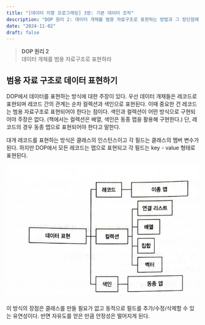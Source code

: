 ```yaml
---
title: "[데이터 지향 프로그래밍] 3장: 기본 데이터 조작"
description: "DOP 원리 2: 데이터 개체를 범용 자료구조로 표현하는 방법과 그 장단점에 대해 알아봅니다."
date: "2024-11-02"
draft: false
---
```


> **DOP 원리 2**  
> 데이터 개체를 범용 자료구조로 표현하라  

## 범용 자료 구조로 데이터 표현하기

DOP에서 데이터를 표현하는 방식에 대한 주장이 있다. 우선 데이터 개채들은 레코드로 표현되며 레코드 간의 관계는 순차 컬렉션과 색인으로 표현된다. 이때 중요한 건 레코드는 범용 자료구조로 표현되어야 한다는 점이다. 색인과 컬렉션이 어떤 방식으로 구현되어야 주장은 없다. (책에서는 컬렉션은 배열, 색인은 동종 맵을 활용해 구현한다.) 단, 레코드의 경우 동종 맵으로 표현되어야 한다고 말한다.

대개 레코드를 표현하는 방식은 클래스의 인스턴스이고 각 필드는 클래스의 멤버 변수가 된다. 하지만 DOP에서 모든 레코드는 맵으로 표현되고 각 필드는 key - value 형태로 표현된다.

![DOP 데이터 표현 방식](./diagram-1.webp)

이 방식의 장점은 클래스를 만들 필요가 없고 동적으로 필드를 추가/수정/삭제할 수 있는 유연성이다. 반면 자유도를 얻은 만큼 안정성은 떨어지게 된다.